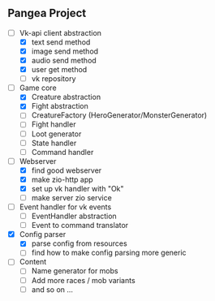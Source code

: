 ## Pangea Project

- [ ] Vk-api client abstraction
    - [x] text send method
    - [x] image send method
    - [x] audio send method
    - [x] user get method
    - [ ] vk repository
- [ ] Game core
    - [x] Creature abstraction
    - [x] Fight abstraction
    - [ ] CreatureFactory (HeroGenerator/MonsterGenerator) 
    - [ ] Fight handler
    - [ ] Loot generator
    - [ ] State handler
    - [ ] Command handler
- [ ] Webserver
    - [x] find good webserver
    - [x] make zio-http app
    - [x] set up vk handler with "Ok"
    - [ ] make server zio service
- [ ] Event handler for vk events
    - [ ] EventHandler abstraction
    - [ ] Event to command translator
- [x] Config parser
    - [x] parse config from resources
    - [ ] find how to make config parsing more generic
- [ ] Content
    - [ ] Name generator for mobs
    - [ ] Add more races / mob variants
    - [ ] and so on ...
